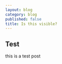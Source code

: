 ```yaml
---
layout: blog
category: blog
published: false
title: Is this visible?
---
```

## Test
this is a test post